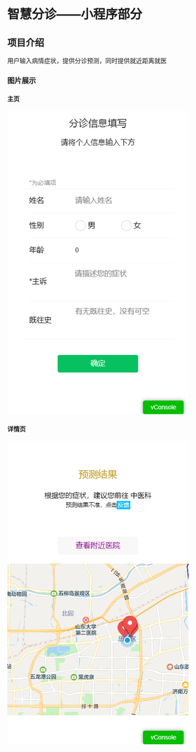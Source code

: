 # 智慧分诊——小程序部分

## 项目介绍

用户输入病情症状，提供分诊预测，同时提供就近距离就医

### 图片展示
#### 主页
![Image](https://github.com/yangchas/Triage/raw/master/img_flod/pic_main1.png)
#### 详情页
![Image](https://github.com/yangchas/Triage/raw/master/img_flod/pic_main2.png)
